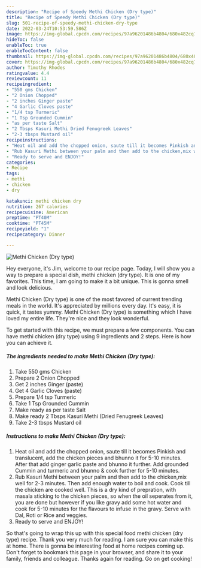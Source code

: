 ```yaml
---
description: "Recipe of Speedy Methi Chicken (Dry type)"
title: "Recipe of Speedy Methi Chicken (Dry type)"
slug: 501-recipe-of-speedy-methi-chicken-dry-type
date: 2022-03-24T10:53:59.586Z
image: https://img-global.cpcdn.com/recipes/97a96201486b4804/680x482cq70/methi-chicken-dry-type-recipe-main-photo.jpg
hideToc: false
enableToc: true
enableTocContent: false
thumbnail: https://img-global.cpcdn.com/recipes/97a96201486b4804/680x482cq70/methi-chicken-dry-type-recipe-main-photo.jpg
cover: https://img-global.cpcdn.com/recipes/97a96201486b4804/680x482cq70/methi-chicken-dry-type-recipe-main-photo.jpg
author: Timothy Rhodes
ratingvalue: 4.4
reviewcount: 11
recipeingredient:
- "550 gms Chicken"
- "2 Onion Chopped"
- "2 inches Ginger paste"
- "4 Garlic Cloves paste"
- "1/4 tsp Turmeric"
- "1 Tsp Grounded Cummin"
- "as per taste Salt"
- "2 Tbsps Kasuri Methi Dried Fenugreek Leaves"
- "2-3 tbsps Mustard oil"
recipeinstructions:
- "Heat oil and add the chopped onion, saute till it becomes Pinkish and translucent, add the chicken pieces and bhunno it for 5-10 minutes. After that add ginger garlic paste and bhunno it further. Add grounded Cummin and turmeric and bhunno &amp; cook further for 5-10 minutes."
- "Rub Kasuri Methi between your palm and then add to the chicken,mix well for 2-3 minutes. Then add enough water to boil and cook. Cook till the chicken are cooked well. This is a dry kind of prepration, with masala sticking to the chicken pieces, so when the oil seperates from it, you are done but however if you like gravy add some hot water and cook for 5-10 minutes for the flavours to infuse in the gravy. Serve with Dal, Roti or Rice and veggies."
- "Ready to serve and ENJOY!"
categories:
- Recipe
tags:
- methi
- chicken
- dry

katakunci: methi chicken dry 
nutrition: 267 calories
recipecuisine: American
preptime: "PT40M"
cooktime: "PT45M"
recipeyield: "1"
recipecategory: Dinner

---
```



![Methi Chicken (Dry type)](https://img-global.cpcdn.com/recipes/97a96201486b4804/680x482cq70/methi-chicken-dry-type-recipe-main-photo.jpg)

Hey everyone, it's Jim, welcome to our recipe page. Today, I will show you a way to prepare a special dish, methi chicken (dry type). It is one of my favorites. This time, I am going to make it a bit unique. This is gonna smell and look delicious.

Methi Chicken (Dry type) is one of the most favored of current trending meals in the world. It's appreciated by millions every day. It's easy, it is quick, it tastes yummy. Methi Chicken (Dry type) is something which I have loved my entire life. They're nice and they look wonderful.




To get started with this recipe, we must prepare a few components. You can have methi chicken (dry type) using 9 ingredients and 2 steps. Here is how you can achieve it.

<!--inarticleads1-->

##### The ingredients needed to make Methi Chicken (Dry type):

1. Take 550 gms Chicken
1. Prepare 2 Onion Chopped
1. Get 2 inches Ginger (paste)
1. Get 4 Garlic Cloves (paste)
1. Prepare 1/4 tsp Turmeric
1. Take 1 Tsp Grounded Cummin
1. Make ready as per taste Salt
1. Make ready 2 Tbsps Kasuri Methi (Dried Fenugreek Leaves)
1. Take 2-3 tbsps Mustard oil




<!--inarticleads2-->

##### Instructions to make Methi Chicken (Dry type):

1. Heat oil and add the chopped onion, saute till it becomes Pinkish and translucent, add the chicken pieces and bhunno it for 5-10 minutes. After that add ginger garlic paste and bhunno it further. Add grounded Cummin and turmeric and bhunno &amp; cook further for 5-10 minutes.
1. Rub Kasuri Methi between your palm and then add to the chicken,mix well for 2-3 minutes. Then add enough water to boil and cook. Cook till the chicken are cooked well. This is a dry kind of prepration, with masala sticking to the chicken pieces, so when the oil seperates from it, you are done but however if you like gravy add some hot water and cook for 5-10 minutes for the flavours to infuse in the gravy. Serve with Dal, Roti or Rice and veggies.
1. Ready to serve and ENJOY!



So that's going to wrap this up with this special food methi chicken (dry type) recipe. Thank you very much for reading. I am sure you can make this at home. There is gonna be interesting food at home recipes coming up. Don't forget to bookmark this page in your browser, and share it to your family, friends and colleague. Thanks again for reading. Go on get cooking!
